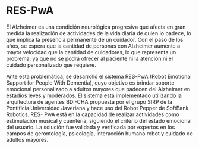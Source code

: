 # RES-PwA
El Alzheimer es una condición neurológica progresiva que afecta en gran medida la realización de actividades de la vida diaria de quien lo padece, lo que implica la presencia permanente de un cuidador.  Con el paso de los años, se espera que la cantidad de personas con Alzheimer aumente a mayor velocidad que la cantidad de cuidadores, lo que representa un problema; ya que no se podrá ofrecer al paciente ni la atención ni el cuidado personalizado que requiere.

Ante esta problemática, se desarrolló el sistema RES-PwA (Robot Emotional Support for People With Dementia), cuyo objetivo es brindar soporte emocional personalizado a adultos mayores que padecen del Alzheimer en estadios leves y moderados. El sistema está implementado utilizando la arquitectura de agentes BDI-CHA propuesta por el grupo SIRP de la Pontificia Universidad Javeriana y hace uso del Robot Pepper de SoftBank Robotics. RES- PwA está en la capacidad de realizar actividades como estimulación musical y cuentería, siguiendo el criterio del estado emocional del usuario. La solución fue validada y verificada por expertos en los campos de gerontología, psicología, interacción humano robot y cuidado de adultos mayores. 
